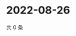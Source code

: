# 2022-08-26

共 0 条

<!-- BEGIN WEIBO -->
<!-- 最后更新时间 Fri Aug 26 2022 18:01:24 GMT+0800 (China Standard Time) -->

<!-- END WEIBO -->
